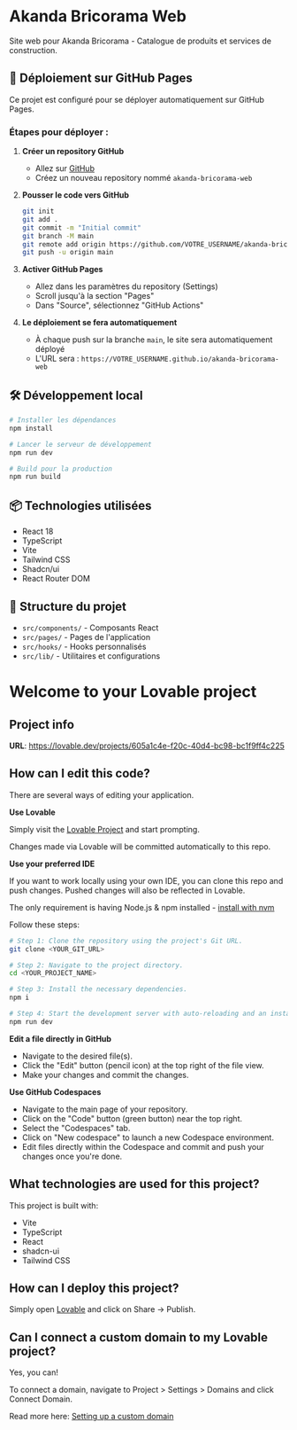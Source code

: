 # Akanda Bricorama Web

Site web pour Akanda Bricorama - Catalogue de produits et services de construction.

## 🚀 Déploiement sur GitHub Pages

Ce projet est configuré pour se déployer automatiquement sur GitHub Pages.

### Étapes pour déployer :

1. **Créer un repository GitHub**
   - Allez sur [GitHub](https://github.com)
   - Créez un nouveau repository nommé `akanda-bricorama-web`

2. **Pousser le code vers GitHub**
   ```bash
   git init
   git add .
   git commit -m "Initial commit"
   git branch -M main
   git remote add origin https://github.com/VOTRE_USERNAME/akanda-bricorama-web.git
   git push -u origin main
   ```

3. **Activer GitHub Pages**
   - Allez dans les paramètres du repository (Settings)
   - Scroll jusqu'à la section "Pages"
   - Dans "Source", sélectionnez "GitHub Actions"

4. **Le déploiement se fera automatiquement**
   - À chaque push sur la branche `main`, le site sera automatiquement déployé
   - L'URL sera : `https://VOTRE_USERNAME.github.io/akanda-bricorama-web`

## 🛠️ Développement local

```bash
# Installer les dépendances
npm install

# Lancer le serveur de développement
npm run dev

# Build pour la production
npm run build
```

## 📦 Technologies utilisées

- React 18
- TypeScript
- Vite
- Tailwind CSS
- Shadcn/ui
- React Router DOM

## 📁 Structure du projet

- `src/components/` - Composants React
- `src/pages/` - Pages de l'application
- `src/hooks/` - Hooks personnalisés
- `src/lib/` - Utilitaires et configurations

# Welcome to your Lovable project

## Project info

**URL**: https://lovable.dev/projects/605a1c4e-f20c-40d4-bc98-bc1f9ff4c225

## How can I edit this code?

There are several ways of editing your application.

**Use Lovable**

Simply visit the [Lovable Project](https://lovable.dev/projects/605a1c4e-f20c-40d4-bc98-bc1f9ff4c225) and start prompting.

Changes made via Lovable will be committed automatically to this repo.

**Use your preferred IDE**

If you want to work locally using your own IDE, you can clone this repo and push changes. Pushed changes will also be reflected in Lovable.

The only requirement is having Node.js & npm installed - [install with nvm](https://github.com/nvm-sh/nvm#installing-and-updating)

Follow these steps:

```sh
# Step 1: Clone the repository using the project's Git URL.
git clone <YOUR_GIT_URL>

# Step 2: Navigate to the project directory.
cd <YOUR_PROJECT_NAME>

# Step 3: Install the necessary dependencies.
npm i

# Step 4: Start the development server with auto-reloading and an instant preview.
npm run dev
```

**Edit a file directly in GitHub**

- Navigate to the desired file(s).
- Click the "Edit" button (pencil icon) at the top right of the file view.
- Make your changes and commit the changes.

**Use GitHub Codespaces**

- Navigate to the main page of your repository.
- Click on the "Code" button (green button) near the top right.
- Select the "Codespaces" tab.
- Click on "New codespace" to launch a new Codespace environment.
- Edit files directly within the Codespace and commit and push your changes once you're done.

## What technologies are used for this project?

This project is built with:

- Vite
- TypeScript
- React
- shadcn-ui
- Tailwind CSS

## How can I deploy this project?

Simply open [Lovable](https://lovable.dev/projects/605a1c4e-f20c-40d4-bc98-bc1f9ff4c225) and click on Share -> Publish.

## Can I connect a custom domain to my Lovable project?

Yes, you can!

To connect a domain, navigate to Project > Settings > Domains and click Connect Domain.

Read more here: [Setting up a custom domain](https://docs.lovable.dev/tips-tricks/custom-domain#step-by-step-guide)
